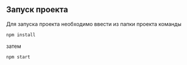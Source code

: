 ## Запуск проекта


Для запуска проекта необходимо ввести из папки проекта команды 

``` javascript
npm install
```
затем
```javascript
npm start
```